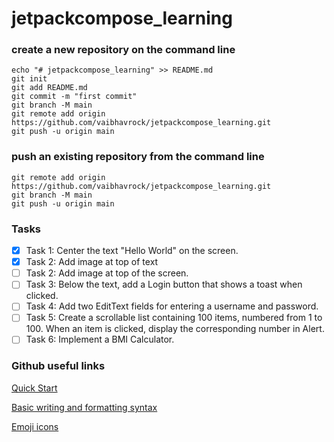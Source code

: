 # jetpackcompose_learning

### create a new repository on the command line
```
echo "# jetpackcompose_learning" >> README.md
git init
git add README.md
git commit -m "first commit"
git branch -M main
git remote add origin https://github.com/vaibhavrock/jetpackcompose_learning.git
git push -u origin main
```
### push an existing repository from the command line
```
git remote add origin https://github.com/vaibhavrock/jetpackcompose_learning.git
git branch -M main
git push -u origin main
```

### Tasks 
- [x] Task 1: Center the text "Hello World" on the screen.
- [x] Task 2: Add image at top of text
- [ ] Task 2: Add image at top of the screen.
- [ ] Task 3: Below the text, add a Login button that shows a toast when clicked.
- [ ] Task 4: Add two EditText fields for entering a username and password.
- [ ] Task 5: Create a scrollable list containing 100 items, numbered from 1 to 100. When an item is clicked, display the corresponding number in Alert.
- [ ] Task 6: Implement a BMI Calculator. 

### Github useful links

[Quick Start](https://docs.github.com/en/get-started/writing-on-github/getting-started-with-writing-and-formatting-on-github/quickstart-for-writing-on-github)

[Basic writing and formatting syntax](https://docs.github.com/en/get-started/writing-on-github/getting-started-with-writing-and-formatting-on-github/basic-writing-and-formatting-syntax)

[Emoji icons](https://gist.github.com/rxaviers/7360908)
